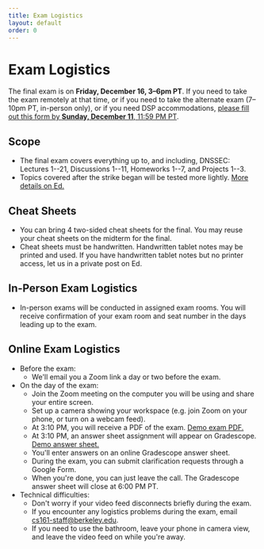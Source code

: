 ```yaml
---
title: Exam Logistics
layout: default
order: 0
---
```


# Exam Logistics

The final exam is on **Friday, December 16, 3–6pm PT**. If you need to take the exam remotely at that time, or if you need to take the alternate exam (7–10pm PT, in-person only), or if you need DSP accommodations, [please fill out this form by **Sunday, December 11**, 11:59 PM PT](https://docs.google.com/forms/d/e/1FAIpQLSdBobGiU9KzIGZQJTRDXqq9hxGRQbkGFxhJ0EjOlsz2y56Fxw/viewform).

## Scope

* The final exam covers everything up to, and including, DNSSEC: Lectures 1--21, Discussions 1--11, Homeworks 1--7, and Projects 1--3.
* Topics covered after the strike began will be tested more lightly. [More details on Ed.](https://edstem.org/us/courses/25133/discussion/threads/950)

## Cheat Sheets

* You can bring 4 two-sided cheat sheets for the final. You may reuse your cheat sheets on the midterm for the final.
* Cheat sheets must be handwritten. Handwritten tablet notes may be printed and used. If you have handwritten tablet notes but no printer access, let us in a private post on Ed.

## In-Person Exam Logistics

* In-person exams will be conducted in assigned exam rooms. You will receive confirmation of your exam room and seat number in the days leading up to the exam.

## Online Exam Logistics

- Before the exam:
    - We'll email you a Zoom link a day or two before the exam.
- On the day of the exam:
    - Join the Zoom meeting on the computer you will be using and share your entire screen.
    - Set up a camera showing your workspace (e.g. join Zoom on your phone, or turn on a webcam feed).
    - At 3:10 PM, you will receive a PDF of the exam. [Demo exam PDF.](/assets/exams/cs161-fa22-demo-online-final.pdf)
    - At 3:10 PM, an answer sheet assignment will appear on Gradescope. [Demo answer sheet.](https://www.gradescope.com/courses/419634/assignments/2508181)
    - You'll enter answers on an online Gradescope answer sheet.
    - During the exam, you can submit clarification requests through a Google Form.
    - When you're done, you can just leave the call. The Gradescope answer sheet will close at 6:00 PM PT.
- Technical difficulties:
    - Don't worry if your video feed disconnects briefly during the exam.
    - If you encounter any logistics problems during the exam, email cs161-staff@berkeley.edu.
    - If you need to use the bathroom, leave your phone in camera view, and leave the video feed on while you're away.
